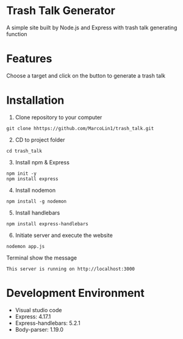 # Trash Talk Generator
A simple site built by Node.js and Express with trash talk generating function

# Features
Choose a target and click on the button to generate a trash talk

# Installation
1. Clone repository to your computer
```
git clone hhttps://github.com/MarcoLin1/trash_talk.git
```
2. CD to project folder
```
cd trash_talk
```
3. Install npm & Express
```
npm init -y
npm install express
```
4. Install nodemon
```
npm install -g nodemon
```
5. Install handlebars
```
npm install express-handlebars
```
6. Initiate server and execute the website
```
nodemon app.js 
```
Terminal show the message 
```
This server is running on http://localhost:3000 
```

# Development Environment 
* Visual studio code 
* Express: 4.17.1
* Express-handlebars: 5.2.1
* Body-parser: 1.19.0